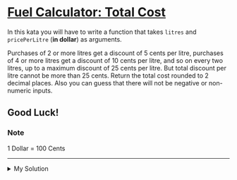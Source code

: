# [Fuel Calculator: Total Cost](https://www.codewars.com/kata/57b58827d2a31c57720012e8)

In this kata you will have to write a function that takes `litres` and `pricePerLitre` (**in dollar**) as arguments.

Purchases of 2 or more litres get a discount of 5 cents per litre, purchases of 4 or more litres get a discount of 10
cents per litre, and so on every two litres, up to a maximum discount of 25 cents per litre. But total discount per
litre cannot be more than 25 cents. Return the total cost rounded to 2 decimal places. Also you can guess that there
will not be negative or non-numeric inputs.

## Good Luck!

### Note

1 Dollar = 100 Cents

---

<details><summary>My Solution</summary>

```js
function fuelPrice(litres, pricePerLitre) {
  let discount = 0;

  if (litres >= 2) {
    discount = Math.min(Math.floor(litres / 2) * 0.05, 0.25);
  }

  return +(litres * (pricePerLitre - discount)).toFixed(2);
}
```

</details>
